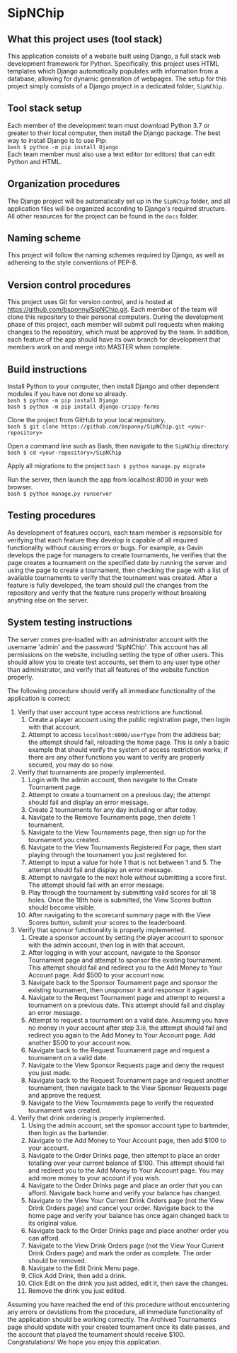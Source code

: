 # SipNChip

## What this project uses (tool stack)

This application consists of a website built using Django, a full stack web development framework for Python. Specifically, this project uses HTML templates which Django automatically populates with information from a database, allowing for dynamic generation of webpages. The setup for this project simply consists of a Django project in a dedicated folder, `SipNChip`.

## Tool stack setup

Each member of the development team must download Python 3.7 or greater to their local computer, then install the Django package. The best way to install Django is to use Pip:  
`bash $ python -m pip install Django`  
Each team member must also use a text editor (or editors) that can edit Python and HTML.  

## Organization procedures

The Django project will be automatically set up in the `SipNChip` folder, and all application files will be organized according to Django's required structure. All other resources for the project can be found in the `docs` folder.

## Naming scheme

This project will follow the naming schemes required by Django, as well as adhereing to the style conventions of PEP-8.

## Version control procedures

This project uses Git for version control, and is hosted at https://github.com/bsponny/SipNChip.git. Each member of the team will clone this repository to their personal computers. During the development phase of this project, each member will submit pull requests when making changes to the repository, which must be approved by the team. In addition, each feature of the app should have its own branch for development that members work on and merge into MASTER when complete.

## Build instructions

Install Python to your computer, then install Django and other dependent modules if you have not done so already.  
`bash $ python -m pip install Django`  
`bash $ python -m pip install django-crispy-forms`  

Clone the project from GitHub to your local repository.  
`bash $ git clone https://github.com/bsponny/SipNChip.git <your-repository>`  

Open a command line such as Bash, then navigate to the `SipNChip` directory.  
`bash $ cd <your-repository>/SipNChip`  

Apply all migrations to the project 
`bash $ python manage.py migrate`  
 
Run the server, then launch the app from localhost:8000 in your web browser.  
`bash $ python manage.py runserver`  

## Testing procedures

As development of features occurs, each team member is repsonsible for verifying that each feature they develop is capable of all required functionality without causing errors or bugs. For example, as Gavin develops the page for managers to create tournaments, he verifies that the page creates a tournament on the specified date by running the server and using the page to create a tournament, then checking the page with a list of available tournaments to verify that the tournament was created. After a feature is fully developed, the team should pull the changes from the repository and verify that the feature runs properly without breaking anything else on the server.  

## System testing instructions

The server comes pre-loaded with an administrator account with the username 'admin' and the password 'SipNChip'. This account has all permissions on the website, including setting the type of other users. This should allow you to create test accounts, set them to any user type other than administrator, and verify that all features of the website function properly.  

The following procedure should verify all immediate functionality of the application is correct:  

1. Verify that user account type access restrictions are functional.
	1. Create a player account using the public registration page, then login with that account.
	2. Attempt to access `localhost:8000/userType` from the address bar; the attempt should fail, reloading the home page. This is only a basic example that should verify the system of access restriction works; if there are any other functions you want to verify are properly secured, you may do so now.
2. Verify that tournaments are properly implemented.
	1. Login with the admin account, then navigate to the Create Tournament page.
	2. Attempt to create a tournament on a previous day; the attempt should fail and display an error message.
	3. Create 2 tournaments for any day including or after today.
	4. Navigate to the Remove Tournaments page, then delete 1 tournament.
	5. Navigate to the View Tournaments page, then sign up for the tournament you created.
	6. Navigate to the View Tournaments Registered For page, then start playing through the tournament you just registered for.
	7. Attempt to input a value for hole 1 that is not between 1 and 5. The attempt should fail and display an error message.
	8. Attempt to navigate to the next hole *without* submitting a score first. The attempt should fail with an error message.
	9. Play through the tournament by submitting valid scores for all 18 holes. Once the 18th hole is submitted, the View Scores button should become visible.
	10. After navigating to the scorecard summary page with the View Scores button, submit your scores to the leaderboard.
3. Verify that sponsor functionality is properly implemented.
	1. Create a sponsor account by setting the player account to sponsor with the admin account, then log in with that account.
	2. After logging in with your account, navigate to the Sponsor Tournament page and attempt to sponsor the existing tournament. This attempt should fail and redirect you to the Add Money to Your Account page. Add $500 to your account now.
	3. Navigate back to the Sponsor Tournament page and sponsor the existing tournament, then unsponsor it and responsor it again.
	4. Navigate to the Request Tournament page and attempt to request a tournament on a previous date. This attempt should fail and display an error message.
	5. Attempt to request a tournament on a valid date. Assuming you have no money in your account after step 3.iii, the attempt should fail and redirect you again to the Add Money to Your Account page. Add another $500 to your account now.
	6. Navigate back to the Request Tournament page and request a tournament on a valid date.
	7. Navigate to the View Sponsor Requests page and deny the request you just made.
	8. Navigate back to the Request Tournament page and request another tournament, then navigate back to the View Sponsor Requests page and approve the request.
	9. Navigate to the View Tournaments page to verify the requested tournament was created.
4. Verify that drink ordering is properly implemented.
	1. Using the admin account, set the sponsor account type to bartender, then login as the bartender.
	2. Navigate to the Add Money to Your Account page, then add $100 to your account.
	3. Navigate to the Order Drinks page, then attempt to place an order totalling over your current balance of $100. This attempt should fail and redirect you to the Add Money to Your Account page. You may add more money to your account if you wish.
	4. Navigate to the Order Drinks page and place an order that you can afford. Navigate back home and verify your balance has changed.
	5. Navigate to the View Your Current Drink Orders page (not the View Drink Orders page) and cancel your order. Navigate back to the home page and verify your balance has once again changed back to its original value.
	6. Navigate back to the Order Drinks page and place another order you can afford.
	7. Navigate to the View Drink Orders page (not the View Your Current Drink Orders page) and mark the order as complete. The order should be removed.
	8. Navigate to the Edit Drink Menu page.
	9. Click Add Drink, then add a drink.
	10. Click Edit on the drink you just added, edit it, then save the changes.
	11. Remove the drink you just edited.
	
Assuming you have reached the end of this procedure without encountering any errors or deviations from the procedure, all immediate functionality of the application should be working correctly. The Archived Tournaments page should update with your created tournament once its date passes, and the account that played the tournament should receive $100. Congratulations! We hope you enjoy this application.